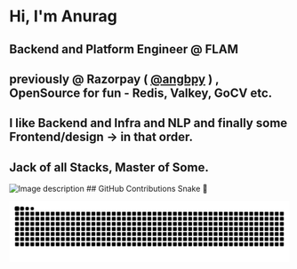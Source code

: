 # Hi, I'm Anurag
## Backend and Platform Engineer @ FLAM
## previously @ Razorpay ( [@angbpy](https://github.com/angbpy) ) , OpenSource for fun - Redis, Valkey, GoCV etc.
## I like Backend and Infra and NLP and finally some Frontend/design -> in that order.
## Jack of all Stacks, Master of Some.

<!-- ![golang art](https://user-images.githubusercontent.com/70265851/229018412-736923e6-6fb6-4c3a-be88-e26c3deaf615.jpg) -->
<img src="https://user-images.githubusercontent.com/70265851/229018412-736923e6-6fb6-4c3a-be88-e26c3deaf615.jpg" alt="Image description" style="width: 50%; height: 50%;" />
## GitHub Contributions Snake 🐍

![Snake animation](https://raw.githubusercontent.com/SoulPancake/SoulPancake/output/github-contribution-grid-snake.svg)
 
<!--
**SoulPancake/SoulPancake** is a ✨ _special_ ✨ repository because its `README.md` (this file) appears on your GitHub profile.

Here are some ideas to get you started:

- 🔭 I’m currently working on ...
- 🌱 I’m currently learning ...
- 👯 I’m looking to collaborate on ...
- 🤔 I’m looking for help with ...
- 💬 Ask me about ...
- 📫 How to reach me: ...
- 😄 Pronouns: ...
- ⚡ Fun fact: ...
-->
